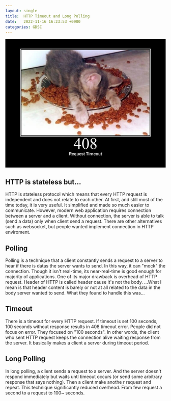 ```yaml
---
layout: single
title:  HTTP Timeout and Long Polling
date:   2022-11-16 16:23:53 +0900
categories: GDSC
---
```


![408 Timeout](/assets/images/408.jpg)
<p align = "center">
</p>


## HTTP is stateless but...
HTTP is stateless protocol which means that every HTTP request is independent and does not relate to each other. At first, and still most of the time today, it is very useful. It simplified and made so much easier to communicate. 
However, modern web application requires connection between a server and a client. Without connection, the server is able to talk (send a data) only when client send a request. 
There are other alternatives such as websocket, but people wanted implement connection in HTTP enviroment.


## Polling
Polling is a technique that a client constantly sends a request to a server to hear if there is datas the server wants to send. In this way, it can "mock" the connection. Though it isn't real-time, its near-real-time is good enough for majority of applications. 
One of its major drawback is overhead of HTTP request. Header of HTTP is called header cause it's not the body. ...What I mean is that header content is barely or not at all related to the data in the body server wanted to send.
What they found to handle this was...


## Timeout
There is a timeout for every HTTP request. If timeout is set 100 seconds, 100 seconds without response results in 408 timeout error. People did not focus on error. They focused on "100 seconds". In other words, the client who sent HTTP request keeps the connection alive waiting response from the server. It basically makes a client a server during timeout period.


## Long Polling
In long polling, a client sends a request to a server. And the server doesn't respond immediately but waits untl timeout occurs (or send some arbitrary response that says nothing). Then a client make anothe r request and repeat. This technique significantly reduced overhead. From few request a second to a request to 100~ seconds.

